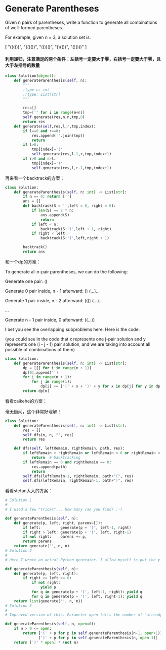 # Generate Parentheses

Given n pairs of parentheses, write a function to generate all combinations of well-formed parentheses.

For example, given n = 3, a solution set is:

[
  "((()))",
  "(()())",
  "(())()",
  "()(())",
  "()()()"
]

#### 利用递归，注意满足的两个条件：左括号一定要大于零，右括号一定要大于零，且大于左括号的数量

```python
class Solution(object):
    def generateParenthesis(self, n):
        """
        :type n: int
        :rtype: List[str]
        """

        res=[]  
        tmp=['' for i in range(n+n)]  
        self.generate(res,n,n,tmp,0)  
        return res  
    def generate(self,res,l,r,tmp,index):  
        if l==0 and r==0:  
            res.append(''.join(tmp))  
            return  
        if l>0:  
            tmp[index]='('  
            self.generate(res,l-1,r,tmp,index+1)  
        if r>0 and r>l:  
            tmp[index]=')'  
            self.generate(res,l,r-1,tmp,index+1)  
```

再来看一个backtrack的方案：

```Python
class Solution:
    def generateParenthesis(self, n: int) -> List[str]:
        if n == 0: return ['']
        ans = []
        def backtrack(S = '',left = 0, right = 0):
            if len(S) == 2 * n:
                ans.append(S)
                return
            if left < n:
                backtrack(S+'(',left + 1, right)
            if right < left:
                backtrack(S+')',left,right + 1)

        backtrack()
        return ans
```

和一个dp的方案：

To generate all n-pair parentheses, we can do the following:

Generate one pair: ()

Generate 0 pair inside, n - 1 afterward: () (...)...

Generate 1 pair inside, n - 2 afterward: (()) (...)...

...

Generate n - 1 pair inside, 0 afterward: ((...))

I bet you see the overlapping subproblems here. Here is the code:

(you could see in the code that x represents one j-pair solution and y represents one (i - j - 1) pair solution, and we are taking into account all possible of combinations of them)



```Python
class Solution:
    def generateParenthesis(self, n: int) -> List[str]:
        dp = [[] for i in range(n + 1)]
        dp[0].append('')
        for i in range(n + 1):
            for j in range(i):
                dp[i] += ['(' + x + ')' + y for x in dp[j] for y in dp[i - j - 1]]
        return dp[n]
```
看看caikehe的方案：

毫无疑问，这个非常好理解！

```Python
class Solution:
    def generateParenthesis(self, n: int) -> List[str]:
        res = []
        self.dfs(n, n, "", res)
        return res

    def dfs(self, leftRemain, rightRemain, path, res):
        if leftRemain > rightRemain or leftRemain < 0 or rightRemain < 0:
            return  # backtracking
        if leftRemain == 0 and rightRemain == 0:
            res.append(path)
            return
        self.dfs(leftRemain-1, rightRemain, path+"(", res)
        self.dfs(leftRemain, rightRemain-1, path+")", res)
```

看看stefan大大的方案：

```python
# Solution 1
#
# I used a few "tricks"... how many can you find? :-)

def generateParenthesis(self, n):
    def generate(p, left, right, parens=[]):
        if left:         generate(p + '(', left-1, right)
        if right > left: generate(p + ')', left, right-1)
        if not right:    parens += p,
        return parens
    return generate('', n, n)
# Solution 2
#
# Here I wrote an actual Python generator. I allow myself to put the yield q at the end of the line because it's not that bad and because in "real life" I use Python 3 where I just say yield from generate(...).

def generateParenthesis(self, n):
    def generate(p, left, right):
        if right >= left >= 0:
            if not right:
                yield p
            for q in generate(p + '(', left-1, right): yield q
            for q in generate(p + ')', left, right-1): yield q
    return list(generate('', n, n))
# Solution 3
#
# Improved version of this. Parameter open tells the number of "already opened" parentheses, and I continue the recursion as long as I still have to open parentheses (n > 0) and I haven't made a mistake yet (open >= 0).

def generateParenthesis(self, n, open=0):
    if n > 0 <= open:
        return ['(' + p for p in self.generateParenthesis(n-1, open+1)] + \
               [')' + p for p in self.generateParenthesis(n, open-1)]
    return [')' * open] * (not n)

```
